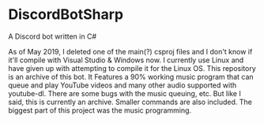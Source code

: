 # DiscordBotSharp
A Discord bot written in C#

As of May 2019, I deleted one of the main(?) csproj files and I don't know if it'll compile with Visual Studio & Windows now. I currently use Linux and have given up with attempting to compile it for the Linux OS. This repository is an archive of this bot. It Features a 90% working music program that can queue and play YouTube videos and many other audio supported with youtube-dl. There are some bugs with the music queuing, etc. But like I said, this is currently an archive. Smaller commands are also included. The biggest part of this project was the music programming.
